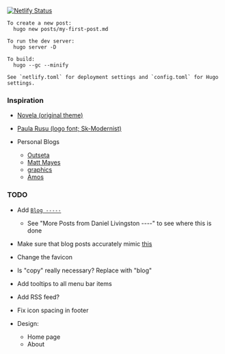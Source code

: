 [![Netlify Status](https://api.netlify.com/api/v1/badges/3f4370c5-b2cd-47d0-8f06-ff33593fe33f/deploy-status)](https://app.netlify.com/sites/romantic-hypatia-be3b8c/deploys)

```
To create a new post:
  hugo new posts/my-first-post.md

To run the dev server:
  hugo server -D

To build:
  hugo --gc --minify

See `netlify.toml` for deployment settings and `config.toml` for Hugo settings.
```

### Inspiration

* [Novela (original theme)](https://github.com/forestryio/hugo-theme-novela)

* [Paula Rusu (logo font; Sk-Modernist)](http://paularusu.com/)

* Personal Blogs
  * [Outseta](https://www.outseta.com/blog)
  * [Matt Mayes](https://mattmayes.com/)
  * [graphics](https://www.gfx.dev/python-for-feature-film/)
  * [Amos](https://fasterthanli.me)

### TODO

* Add [`Blog -----`](http://jsfiddle.net/myajouri/pkm5r/)
  * See "More Posts from Daniel Livingston ----" to see where this is done
 
* Make sure that blog posts accurately mimic [this](https://novela.narative.co/Understanding-the-Gatsby-lifecycle-with-Narative)

* Change the favicon

* Is "copy" really necessary? Replace with "blog"

* Add tooltips to all menu bar items

* Add RSS feed?

* Fix icon spacing in footer

* Design:
  * Home page
  * About